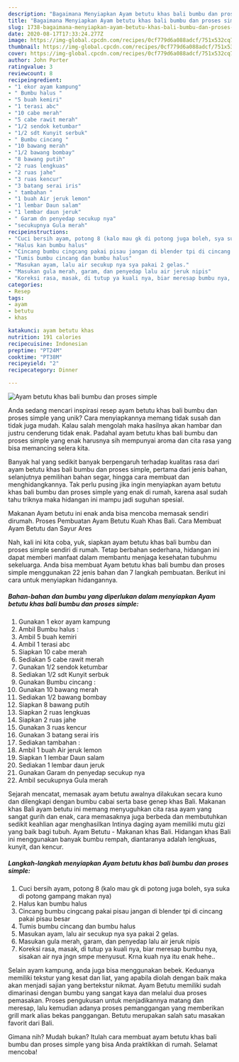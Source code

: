 ```yaml
---
description: "Bagaimana Menyiapkan Ayam betutu khas bali bumbu dan proses simple Anti Gagal"
title: "Bagaimana Menyiapkan Ayam betutu khas bali bumbu dan proses simple Anti Gagal"
slug: 1738-bagaimana-menyiapkan-ayam-betutu-khas-bali-bumbu-dan-proses-simple-anti-gagal
date: 2020-08-17T17:33:24.277Z
image: https://img-global.cpcdn.com/recipes/0cf779d6a088adcf/751x532cq70/ayam-betutu-khas-bali-bumbu-dan-proses-simple-foto-resep-utama.jpg
thumbnail: https://img-global.cpcdn.com/recipes/0cf779d6a088adcf/751x532cq70/ayam-betutu-khas-bali-bumbu-dan-proses-simple-foto-resep-utama.jpg
cover: https://img-global.cpcdn.com/recipes/0cf779d6a088adcf/751x532cq70/ayam-betutu-khas-bali-bumbu-dan-proses-simple-foto-resep-utama.jpg
author: John Porter
ratingvalue: 3
reviewcount: 8
recipeingredient:
- "1 ekor ayam kampung"
- " Bumbu halus "
- "5 buah kemiri"
- "1 terasi abc"
- "10 cabe merah"
- "5 cabe rawit merah"
- "1/2 sendok ketumbar"
- "1/2 sdt Kunyit serbuk"
- " Bumbu cincang "
- "10 bawang merah"
- "1/2 bawang bombay"
- "8 bawang putih"
- "2 ruas lengkuas"
- "2 ruas jahe"
- "3 ruas kencur"
- "3 batang serai iris"
- " tambahan "
- "1 buah Air jeruk lemon"
- "1 lembar Daun salam"
- "1 lembar daun jeruk"
- " Garam dn penyedap secukup nya"
- "secukupnya Gula merah"
recipeinstructions:
- "Cuci bersih ayam, potong 8 (kalo mau gk di potong juga boleh, sya suka di potong gampang makan nya)"
- "Halus kan bumbu halus"
- "Cincang bumbu cingcang pakai pisau jangan di blender tpi di cincang pakai pisau besar"
- "Tumis bumbu cincang dan bumbu halus"
- "Masukan ayam, lalu air secukup nya sya pakai 2 gelas."
- "Masukan gula merah, garam, dan penyedap lalu air jeruk nipis"
- "Koreksi rasa, masak, di tutup ya kuali nya, biar meresap bumbu nya, sisakan air nya jngn smpe menyusut. Krna kuah nya itu enak hehe.."
categories:
- Resep
tags:
- ayam
- betutu
- khas

katakunci: ayam betutu khas 
nutrition: 191 calories
recipecuisine: Indonesian
preptime: "PT24M"
cooktime: "PT38M"
recipeyield: "2"
recipecategory: Dinner

---
```



![Ayam betutu khas bali bumbu dan proses simple](https://img-global.cpcdn.com/recipes/0cf779d6a088adcf/751x532cq70/ayam-betutu-khas-bali-bumbu-dan-proses-simple-foto-resep-utama.jpg)

Anda sedang mencari inspirasi resep ayam betutu khas bali bumbu dan proses simple yang unik? Cara menyiapkannya memang tidak susah dan tidak juga mudah. Kalau salah mengolah maka hasilnya akan hambar dan justru cenderung tidak enak. Padahal ayam betutu khas bali bumbu dan proses simple yang enak harusnya sih mempunyai aroma dan cita rasa yang bisa memancing selera kita.

Banyak hal yang sedikit banyak berpengaruh terhadap kualitas rasa dari ayam betutu khas bali bumbu dan proses simple, pertama dari jenis bahan, selanjutnya pemilihan bahan segar, hingga cara membuat dan menghidangkannya. Tak perlu pusing jika ingin menyiapkan ayam betutu khas bali bumbu dan proses simple yang enak di rumah, karena asal sudah tahu triknya maka hidangan ini mampu jadi suguhan spesial.

Makanan Ayam betutu ini enak anda bisa mencoba memasak sendiri dirumah. Proses Pembuatan Ayam Betutu Kuah Khas Bali. Cara Membuat Ayam Betutu dan Sayur Ares


Nah, kali ini kita coba, yuk, siapkan ayam betutu khas bali bumbu dan proses simple sendiri di rumah. Tetap berbahan sederhana, hidangan ini dapat memberi manfaat dalam membantu menjaga kesehatan tubuhmu sekeluarga. Anda bisa membuat Ayam betutu khas bali bumbu dan proses simple menggunakan 22 jenis bahan dan 7 langkah pembuatan. Berikut ini cara untuk menyiapkan hidangannya.

<!--inarticleads1-->

##### Bahan-bahan dan bumbu yang diperlukan dalam menyiapkan Ayam betutu khas bali bumbu dan proses simple:

1. Gunakan 1 ekor ayam kampung
1. Ambil  Bumbu halus :
1. Ambil 5 buah kemiri
1. Ambil 1 terasi abc
1. Siapkan 10 cabe merah
1. Sediakan 5 cabe rawit merah
1. Gunakan 1/2 sendok ketumbar
1. Sediakan 1/2 sdt Kunyit serbuk
1. Gunakan  Bumbu cincang :
1. Gunakan 10 bawang merah
1. Sediakan 1/2 bawang bombay
1. Siapkan 8 bawang putih
1. Siapkan 2 ruas lengkuas
1. Siapkan 2 ruas jahe
1. Gunakan 3 ruas kencur
1. Gunakan 3 batang serai iris
1. Sediakan  tambahan :
1. Ambil 1 buah Air jeruk lemon
1. Siapkan 1 lembar Daun salam
1. Sediakan 1 lembar daun jeruk
1. Gunakan  Garam dn penyedap secukup nya
1. Ambil secukupnya Gula merah


Sejarah mencatat, memasak ayam betutu awalnya dilakukan secara kuno dan dilengkapi dengan bumbu cabai serta base genep khas Bali. Makanan khas Bali ayam betutu ini memang menyuguhkan cita rasa ayam yang sangat gurih dan enak, cara memasaknya juga berbeda dan membutuhkan sedikit keahlian agar menghasilkan Intinya daging ayam memiliki mutu gizi yang baik bagi tubuh. Ayam Betutu - Makanan khas Bali. Hidangan khas Bali ini menggunakan banyak bumbu rempah, diantaranya adalah lengkuas, kunyit, dan kencur. 

<!--inarticleads2-->

##### Langkah-langkah menyiapkan Ayam betutu khas bali bumbu dan proses simple:

1. Cuci bersih ayam, potong 8 (kalo mau gk di potong juga boleh, sya suka di potong gampang makan nya)
1. Halus kan bumbu halus
1. Cincang bumbu cingcang pakai pisau jangan di blender tpi di cincang pakai pisau besar
1. Tumis bumbu cincang dan bumbu halus
1. Masukan ayam, lalu air secukup nya sya pakai 2 gelas.
1. Masukan gula merah, garam, dan penyedap lalu air jeruk nipis
1. Koreksi rasa, masak, di tutup ya kuali nya, biar meresap bumbu nya, sisakan air nya jngn smpe menyusut. Krna kuah nya itu enak hehe..


Selain ayam kampung, anda juga bisa menggunakan bebek. Keduanya memiliki tekstur yang kesat dan liat, yang apabila diolah dengan baik maka akan menjadi sajian yang bertekstur nikmat. Ayam Betutu memiliki sudah dimarinasi dengan bumbu yang sangat kaya dan melalui dua proses pemasakan. Proses pengukusan untuk menjadikannya matang dan meresap, lalu kemudian adanya proses pemanggangan yang memberikan grill mark alias bekas panggangan. Betutu merupakan salah satu masakan favorit dari Bali. 

Gimana nih? Mudah bukan? Itulah cara membuat ayam betutu khas bali bumbu dan proses simple yang bisa Anda praktikkan di rumah. Selamat mencoba!
